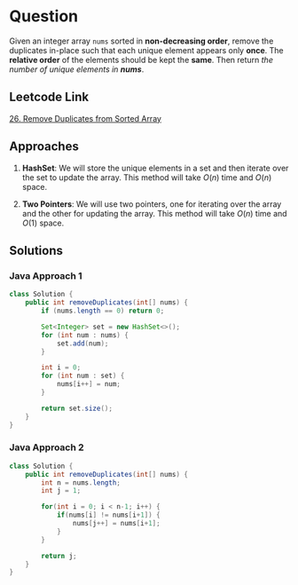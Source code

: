 # Question

Given an integer array `nums` sorted in **non-decreasing order**, remove the duplicates in-place such that each unique element appears only **once**. The **relative order** of the elements should be kept the **same**. Then return _the number of unique elements in **nums**_.

## Leetcode Link

[26. Remove Duplicates from Sorted Array](https://leetcode.com/problems/remove-duplicates-from-sorted-array/)

## Approaches

1. **HashSet**: We will store the unique elements in a set and then iterate over the set to update the array. This method will take $O(n)$ time and $O(n)$ space.

2. **Two Pointers**: We will use two pointers, one for iterating over the array and the other for updating the array. This method will take $O(n)$ time and $O(1)$ space.

## Solutions

### Java Approach 1

```java
class Solution {
    public int removeDuplicates(int[] nums) {
        if (nums.length == 0) return 0;

        Set<Integer> set = new HashSet<>();
        for (int num : nums) {
            set.add(num);
        }

        int i = 0;
        for (int num : set) {
            nums[i++] = num;
        }

        return set.size();
    }
}
```

### Java Approach 2

```java
class Solution {
    public int removeDuplicates(int[] nums) {
        int n = nums.length;
        int j = 1;

        for(int i = 0; i < n-1; i++) {
            if(nums[i] != nums[i+1]) {
                nums[j++] = nums[i+1];
            }
        }

        return j;
    }
}
```
